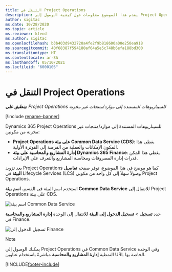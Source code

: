 ```yaml
---
title: التنقل في Project Operations
description: يقدم هذا الموضوع معلومات حول كيفية الوصول إلى Project Operations من Lifecycle Services.
author: sigitac
ms.date: 10/28/2020
ms.topic: article
ms.reviewer: kfend
ms.author: sigitac
ms.openlocfilehash: b3b403d9432720a4fe2f9b818600a00e250ea918
ms.sourcegitcommit: 40f68387f594180af64a5e5c748b6efa188bd300
ms.translationtype: HT
ms.contentlocale: ar-SA
ms.lasthandoff: 05/10/2021
ms.locfileid: "6000105"
---
```

# <a name="navigate-project-operations"></a>التنقل في Project Operations

_**ينطبق على:** Project Operations للسيناريوهات المستندة إلى موارد/منتجات غير مخزنة‬_

[!include [rename-banner](~/includes/cc-data-platform-banner.md)]

Dynamics 365 Project Operations للسيناريوهات المستندة إلى موارد/منتجات غير مخزنة‬ من مكونين: 

 - **Project Operations على بيئة Common Data Service (CDS)**: يغطي هذا المكون الإمكانات والعملية من الفرصة إلى الفوترة الأولية. 
 - **إدارة المشاريع والمحاسبة على بيئة Dynamics 365 Finance**: يغطي هذا المكن قدرات إدارة المصروفات ومحاسبة المشاريع والتعرف على الإيرادات. 

بعد تزويد Project Operations كما هو موضح في هذا الموضوع، توفر صفحه **تفاصيل البيئة** في Lifecycle Services‏ (LCS) وصولاً سهلاً إلى كل واحد من مكوني Project Operations.  

استخدم اسم البيئة في القسم، **اسم بيئة Common Data Service** للانتقال إلى Project Operations على بيئة CDS. 

  ![اسم بيئة Common Data Service](./media/environment-name.PNG)

حدد **تسجيل** > **تسجيل الدخول إلى البيئة** للانتقال إلى الوحدة **إدارة المشاريع والمحاسبة** في Finance.  

   ![تسجيل الدخول إلى Finance](./media/environment-login.PNG)

> [!NOTE]
> يمكنك الوصول إلى Project Operations في Common Data Service وفي الوحدة النمطية **إدارة المشاريع والمحاسبة** مباشرةً باستخدام عناوين URL الخاصة بها. 


[!INCLUDE[footer-include](../includes/footer-banner.md)]